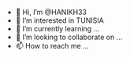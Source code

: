 - 👋 Hi, I’m @HANIKH33
- 👀 I’m interested in TUNISIA 
- 🌱 I’m currently learning ...
- 💞️ I’m looking to collaborate on ...
- 📫 How to reach me ...

<!---
HANIKH33/HANIKH33 is a ✨ special ✨ repository because its `README.md` (this file) appears on your GitHub profile.
You can click the Preview link to take a look at your changes.
--->
